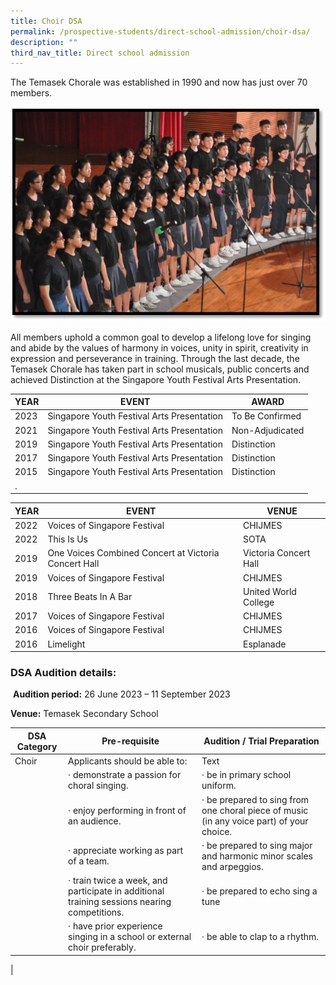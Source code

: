 ```yaml
---
title: Choir DSA
permalink: /prospective-students/direct-school-admission/choir-dsa/
description: ""
third_nav_title: Direct school admission
---
```

The Temasek Chorale was established in 1990 and now has just over 70 members.

![H3.jpg](/images/H3.jpg)

All members uphold a common goal to develop a lifelong love for singing and abide by the values of harmony in voices, unity in spirit, creativity in expression and perseverance in training. Through the last decade, the Temasek Chorale has taken part in school musicals, public concerts and achieved Distinction at the Singapore Youth Festival Arts Presentation.


| YEAR | EVENT | AWARD |
| -------- | -------- | -------- |
| 2023    | Singapore Youth Festival Arts Presentation | To Be Confirmed |
| 2021    | Singapore Youth Festival Arts Presentation | Non-Adjudicated |
| 2019    | Singapore Youth Festival Arts Presentation | Distinction |
| 2017    | Singapore Youth Festival Arts Presentation | Distinction |
| 2015    | Singapore Youth Festival Arts Presentation | Distinction |
|   . |   |  |




| YEAR | EVENT | VENUE |
| -------- | ----------- | -------- |
| 2022    | Voices of Singapore Festival    |   CHIJMES  |
| 2022    | This Is Us    |   SOTA   |
| 2019    | One Voices Combined Concert at Victoria Concert Hall    | Victoria Concert Hall     |
| 2019    | Voices of Singapore Festival    |   CHIJMES  |
| 2018    |Three Beats In A Bar    |   United World College   |
| 2017   | Voices of Singapore Festival    |   CHIJMES  |
| 2016    | Voices of Singapore Festival    |   CHIJMES  |
| 2016    | Limelight  |   Esplanade  |

### DSA Audition details:

&nbsp;**Audition period:**&nbsp;26 June 2023 – 11 September 2023

**Venue:**&nbsp;Temasek Secondary School


| DSA Category | Pre-requisite | Audition / Trial Preparation |
| -------- | -------- | -------- |
| Choir     | Applicants should be able to:     | Text     |
|    |· demonstrate a passion for choral singing.    |· be in primary school uniform.    |
|    |· enjoy performing in front of an audience.|· be prepared to sing from one choral piece of music (in any voice part) of your choice.|
|    |· appreciate working as part of a team.|· be prepared to sing major and harmonic minor scales and arpeggios.|
|    |·&nbsp;train twice a week, and participate in additional training sessions nearing competitions.|· be prepared to echo sing a tune          |
|    |·&nbsp;have prior experience singing in a school or external choir preferably.|· be able to clap to a rhythm.
|
